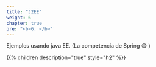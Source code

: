 ```yaml
---
title: "J2EE"
weight: 6
chapter: true
pre: "<b>6. </b>"
---
```

Ejemplos usando java EE. (La competencia de Spring :smile: )

{{% children description="true" style="h2" %}}